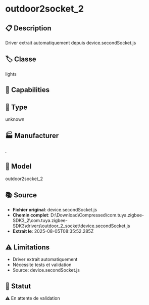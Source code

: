 # outdoor2socket_2

## 📋 Description
Driver extrait automatiquement depuis device.secondSocket.js

## 🏷️ Classe
lights

## 🔧 Capabilities


## 📡 Type
unknown

## 🏭 Manufacturer
, 

## 📱 Model
outdoor2socket_2

## 📚 Source
- **Fichier original**: device.secondSocket.js
- **Chemin complet**: D:\Download\Compressed\com.tuya.zigbee-SDK3_2\com.tuya.zigbee-SDK3\drivers\outdoor_2_socket\device.secondSocket.js
- **Extrait le**: 2025-08-05T08:35:52.285Z

## ⚠️ Limitations
- Driver extrait automatiquement
- Nécessite tests et validation
- Source: device.secondSocket.js

## 🚀 Statut
⚠️ En attente de validation
